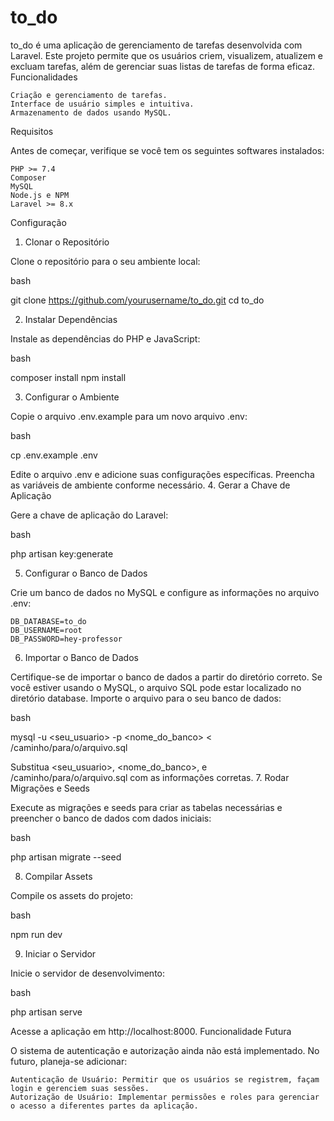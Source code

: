 # to_do

to_do é uma aplicação de gerenciamento de tarefas desenvolvida com Laravel. Este projeto permite que os usuários criem, visualizem, atualizem e excluam tarefas, além de gerenciar suas listas de tarefas de forma eficaz.
Funcionalidades

    Criação e gerenciamento de tarefas.
    Interface de usuário simples e intuitiva.
    Armazenamento de dados usando MySQL.

Requisitos

Antes de começar, verifique se você tem os seguintes softwares instalados:

    PHP >= 7.4
    Composer
    MySQL
    Node.js e NPM
    Laravel >= 8.x

Configuração
1. Clonar o Repositório

Clone o repositório para o seu ambiente local:

bash

git clone https://github.com/yourusername/to_do.git
cd to_do

2. Instalar Dependências

Instale as dependências do PHP e JavaScript:

bash

composer install
npm install

3. Configurar o Ambiente

Copie o arquivo .env.example para um novo arquivo .env:

bash

cp .env.example .env

Edite o arquivo .env e adicione suas configurações específicas. Preencha as variáveis de ambiente conforme necessário.
4. Gerar a Chave de Aplicação

Gere a chave de aplicação do Laravel:

bash

php artisan key:generate

5. Configurar o Banco de Dados

Crie um banco de dados no MySQL e configure as informações no arquivo .env:

    DB_DATABASE=to_do
    DB_USERNAME=root
    DB_PASSWORD=hey-professor

6. Importar o Banco de Dados

Certifique-se de importar o banco de dados a partir do diretório correto. Se você estiver usando o MySQL, o arquivo SQL pode estar localizado no diretório database. Importe o arquivo para o seu banco de dados:

bash

mysql -u <seu_usuario> -p <nome_do_banco> < /caminho/para/o/arquivo.sql

Substitua <seu_usuario>, <nome_do_banco>, e /caminho/para/o/arquivo.sql com as informações corretas.
7. Rodar Migrações e Seeds

Execute as migrações e seeds para criar as tabelas necessárias e preencher o banco de dados com dados iniciais:

bash

php artisan migrate --seed

8. Compilar Assets

Compile os assets do projeto:

bash

npm run dev

9. Iniciar o Servidor

Inicie o servidor de desenvolvimento:

bash

php artisan serve

Acesse a aplicação em http://localhost:8000.
Funcionalidade Futura

O sistema de autenticação e autorização ainda não está implementado. No futuro, planeja-se adicionar:

    Autenticação de Usuário: Permitir que os usuários se registrem, façam login e gerenciem suas sessões.
    Autorização de Usuário: Implementar permissões e roles para gerenciar o acesso a diferentes partes da aplicação.
